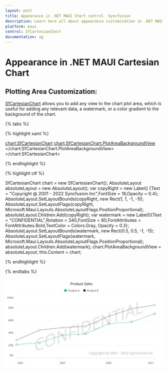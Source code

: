 ```yaml
---
layout: post
title: Appearance in .NET MAUI Chart control  Syncfusion
description: Learn here all about appearance customization in .NET MAUI Chart (SfCartesianChart), its elements and more.
platform: maui
control: SfCartesianChart
documentation: ug
---
```


# Appearance in .NET MAUI Cartesian Chart

## Plotting Area Customization:

[SfCartesianChart](https://help.syncfusion.com/cr/maui/Syncfusion.Maui.Charts.SfCartesianChart.html?tabs=tabid-1) allows you to add any view to the chart plot area, which is useful for adding any relevant data, a watermark, or a color gradient to the background of the chart.

{% tabs %}

{% highlight xaml %}

<chart:SfCartesianChart>
   <chart:SfCartesianChart.PlotAreaBackgroundView>
    <AbsoluteLayout>
      <Label Text="Copyright @ 2001 - 2022 Syncfusion Inc"
			 FontSize="18" AbsoluteLayout.LayoutBounds="1,1,-1,-1"
			 AbsoluteLayout.LayoutFlags="PositionProportional"
			 Opacity="0.4"/>
       <Label Text="CONFIDENTIAL" 
			  Rotation="340"
			  FontSize="80"
			  FontAttributes="Bold,Italic"
			  TextColor="Gray"
			  Margin="10,0,0,0"
			  AbsoluteLayout.LayoutBounds="0.5,0.5,-1,-1"
			  AbsoluteLayout.LayoutFlags="PositionProportional"
			  Opacity="0.3" />
    </AbsoluteLayout>
   </chart:SfCartesianChart.PlotAreaBackgroundView>
</chart:SfCartesianChart>

{% endhighlight %}

{% highlight c# %}

SfCartesianChart chart = new SfCartesianChart();
AbsoluteLayout absoluteLayout = new AbsoluteLayout();
var copyRight = new Label() {Text = "Copyright @ 2001 - 2022 Syncfusion Inc",FontSize = 18,Opacity = 0.4};
AbsoluteLayout.SetLayoutBounds(copyRight, new Rect(1, 1, -1, -1));
AbsoluteLayout.SetLayoutFlags(copyRight, Microsoft.Maui.Layouts.AbsoluteLayoutFlags.PositionProportional);
absoluteLayout.Children.Add(copyRight);
var watermark = new Label(){Text = "CONFIDENTIAL",Rotation = 340,FontSize = 80,FontAttributes = FontAttributes.Bold,TextColor = Colors.Gray, Opacity = 0.3};
AbsoluteLayout.SetLayoutBounds(watermark, new Rect(0.5, 0.5, -1, -1));
AbsoluteLayout.SetLayoutFlags(watermark, Microsoft.Maui.Layouts.AbsoluteLayoutFlags.PositionProportional);
absoluteLayout.Children.Add(watermark);
chart.PlotAreaBackgroundView = absoluteLayout;
this.Content = chart;

{% endhighlight %}

{% endtabs %}

![Watermark in .NET MAUI Charts](Appearance_images/water_mark.jpg)